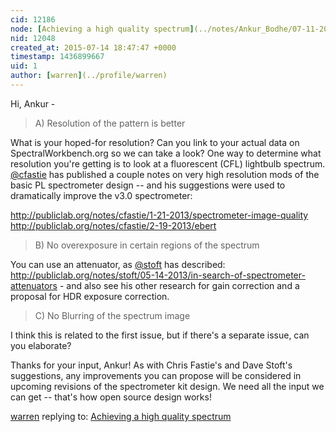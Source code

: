 ```yaml
---
cid: 12186
node: [Achieving a high quality spectrum](../notes/Ankur_Bodhe/07-11-2015/achieving-a-high-quality-spectrum)
nid: 12048
created_at: 2015-07-14 18:47:47 +0000
timestamp: 1436899667
uid: 1
author: [warren](../profile/warren)
---
```


Hi, Ankur - 

> A) Resolution of the pattern is better

What is your hoped-for resolution? Can you link to your actual data on SpectralWorkbench.org so we can take a look? One way to determine what resolution you're getting is to look at a fluorescent (CFL) lightbulb spectrum. [@cfastie](/profile/cfastie) has published a couple notes on very high resolution mods of the basic PL spectrometer design -- and his suggestions were used to dramatically improve the v3.0 spectrometer:

http://publiclab.org/notes/cfastie/1-21-2013/spectrometer-image-quality
http://publiclab.org/notes/cfastie/2-19-2013/ebert

> B) No overexposure in certain regions of the spectrum

You can use an attenuator, as [@stoft](/profile/stoft) has described: http://publiclab.org/notes/stoft/05-14-2013/in-search-of-spectrometer-attenuators - and also see his other research for gain correction and a proposal for HDR exposure correction. 

> C) No Blurring of the spectrum image

I think this is related to the first issue, but if there's a separate issue, can you elaborate?

Thanks for your input, Ankur! As with Chris Fastie's and Dave Stoft's suggestions, any improvements you can propose will be considered in upcoming revisions of the spectrometer kit design. We need all the input we can get -- that's how open source design works! 

[warren](../profile/warren) replying to: [Achieving a high quality spectrum](../notes/Ankur_Bodhe/07-11-2015/achieving-a-high-quality-spectrum)

